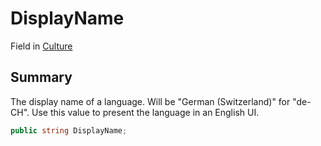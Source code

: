 # DisplayName

Field in [Culture](yarn.unity.culture.md)

## Summary

The display name of a language. Will be "German (Switzerland)" for "de-CH". Use this value to present the language in an English UI.

```csharp
public string DisplayName;
```
